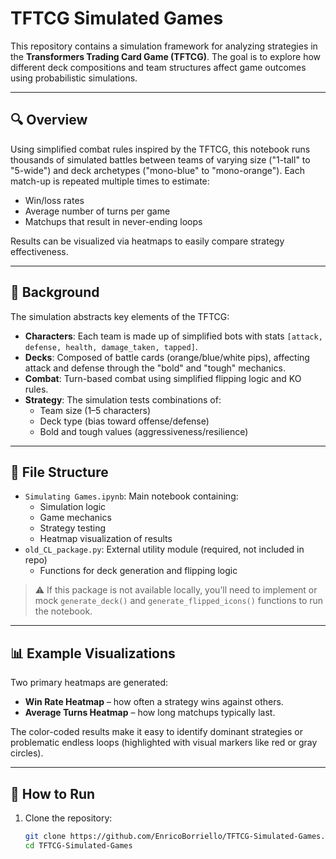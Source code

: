 # TFTCG Simulated Games

This repository contains a simulation framework for analyzing strategies in the **Transformers Trading Card Game (TFTCG)**. The goal is to explore how different deck compositions and team structures affect game outcomes using probabilistic simulations.

---

## 🔍 Overview

Using simplified combat rules inspired by the TFTCG, this notebook runs thousands of simulated battles between teams of varying size ("1-tall" to "5-wide") and deck archetypes ("mono-blue" to "mono-orange"). Each match-up is repeated multiple times to estimate:

- Win/loss rates
- Average number of turns per game
- Matchups that result in never-ending loops

Results can be visualized via heatmaps to easily compare strategy effectiveness.

---

## 🧠 Background

The simulation abstracts key elements of the TFTCG:

- **Characters**: Each team is made up of simplified bots with stats `[attack, defense, health, damage_taken, tapped]`.
- **Decks**: Composed of battle cards (orange/blue/white pips), affecting attack and defense through the "bold" and "tough" mechanics.
- **Combat**: Turn-based combat using simplified flipping logic and KO rules.
- **Strategy**: The simulation tests combinations of:
  - Team size (1–5 characters)
  - Deck type (bias toward offense/defense)
  - Bold and tough values (aggressiveness/resilience)

---

## 📁 File Structure

- `Simulating Games.ipynb`: Main notebook containing:
  - Simulation logic
  - Game mechanics
  - Strategy testing
  - Heatmap visualization of results
- `old_CL_package.py`: External utility module (required, not included in repo)
  - Functions for deck generation and flipping logic

> ⚠️ If this package is not available locally, you’ll need to implement or mock `generate_deck()` and `generate_flipped_icons()` functions to run the notebook.

---

## 📊 Example Visualizations

Two primary heatmaps are generated:

- **Win Rate Heatmap** – how often a strategy wins against others.
- **Average Turns Heatmap** – how long matchups typically last.

The color-coded results make it easy to identify dominant strategies or problematic endless loops (highlighted with visual markers like red or gray circles).

---

## 🚀 How to Run

1. Clone the repository:
   ```bash
   git clone https://github.com/EnricoBorriello/TFTCG-Simulated-Games.git
   cd TFTCG-Simulated-Games
